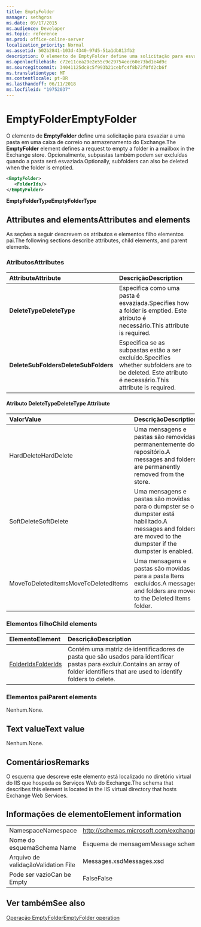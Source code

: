 ```yaml
---
title: EmptyFolder
manager: sethgros
ms.date: 09/17/2015
ms.audience: Developer
ms.topic: reference
ms.prod: office-online-server
localization_priority: Normal
ms.assetid: 502b2841-103d-4340-97d5-51a1db813fb2
description: O elemento de EmptyFolder define uma solicitação para esvaziar a uma pasta em uma caixa de correio no armazenamento do Exchange. Opcionalmente, subpastas também podem ser excluídas quando a pasta será esvaziada.
ms.openlocfilehash: c72e11cea29e2e55c9c29754eec60e73bd1e4d9c
ms.sourcegitcommit: 34041125dc8c5f993b21cebfc4f8b72f0fd2cb6f
ms.translationtype: MT
ms.contentlocale: pt-BR
ms.lasthandoff: 06/11/2018
ms.locfileid: "19752037"
---
```

# <a name="emptyfolder"></a><span data-ttu-id="1041e-104">EmptyFolder</span><span class="sxs-lookup"><span data-stu-id="1041e-104">EmptyFolder</span></span>

<span data-ttu-id="1041e-105">O elemento de **EmptyFolder** define uma solicitação para esvaziar a uma pasta em uma caixa de correio no armazenamento do Exchange.</span><span class="sxs-lookup"><span data-stu-id="1041e-105">The **EmptyFolder** element defines a request to empty a folder in a mailbox in the Exchange store.</span></span> <span data-ttu-id="1041e-106">Opcionalmente, subpastas também podem ser excluídas quando a pasta será esvaziada.</span><span class="sxs-lookup"><span data-stu-id="1041e-106">Optionally, subfolders can also be deleted when the folder is emptied.</span></span> 
  
```XML
<EmptyFolder>
   <FolderIds/>
</EmptyFolder>
```

 <span data-ttu-id="1041e-107">**EmptyFolderType**</span><span class="sxs-lookup"><span data-stu-id="1041e-107">**EmptyFolderType**</span></span>
## <a name="attributes-and-elements"></a><span data-ttu-id="1041e-108">Attributes and elements</span><span class="sxs-lookup"><span data-stu-id="1041e-108">Attributes and elements</span></span>

<span data-ttu-id="1041e-109">As seções a seguir descrevem os atributos e elementos filho elementos pai.</span><span class="sxs-lookup"><span data-stu-id="1041e-109">The following sections describe attributes, child elements, and parent elements.</span></span>
  
### <a name="attributes"></a><span data-ttu-id="1041e-110">Atributos</span><span class="sxs-lookup"><span data-stu-id="1041e-110">Attributes</span></span>

|<span data-ttu-id="1041e-111">**Attribute**</span><span class="sxs-lookup"><span data-stu-id="1041e-111">**Attribute**</span></span>|<span data-ttu-id="1041e-112">**Descrição**</span><span class="sxs-lookup"><span data-stu-id="1041e-112">**Description**</span></span>|
|:-----|:-----|
|<span data-ttu-id="1041e-113">**DeleteType**</span><span class="sxs-lookup"><span data-stu-id="1041e-113">**DeleteType**</span></span> <br/> |<span data-ttu-id="1041e-114">Especifica como uma pasta é esvaziada.</span><span class="sxs-lookup"><span data-stu-id="1041e-114">Specifies how a folder is emptied.</span></span> <span data-ttu-id="1041e-115">Este atributo é necessário.</span><span class="sxs-lookup"><span data-stu-id="1041e-115">This attribute is required.</span></span>  <br/> |
|<span data-ttu-id="1041e-116">**DeleteSubFolders**</span><span class="sxs-lookup"><span data-stu-id="1041e-116">**DeleteSubFolders**</span></span> <br/> |<span data-ttu-id="1041e-117">Especifica se as subpastas estão a ser excluído.</span><span class="sxs-lookup"><span data-stu-id="1041e-117">Specifies whether subfolders are to be deleted.</span></span> <span data-ttu-id="1041e-118">Este atributo é necessário.</span><span class="sxs-lookup"><span data-stu-id="1041e-118">This attribute is required.</span></span>  <br/> |
   
#### <a name="deletetype-attribute"></a><span data-ttu-id="1041e-119">Atributo DeleteType</span><span class="sxs-lookup"><span data-stu-id="1041e-119">DeleteType Attribute</span></span>

|<span data-ttu-id="1041e-120">**Valor**</span><span class="sxs-lookup"><span data-stu-id="1041e-120">**Value**</span></span>|<span data-ttu-id="1041e-121">**Descrição**</span><span class="sxs-lookup"><span data-stu-id="1041e-121">**Description**</span></span>|
|:-----|:-----|
|<span data-ttu-id="1041e-122">HardDelete</span><span class="sxs-lookup"><span data-stu-id="1041e-122">HardDelete</span></span>  <br/> |<span data-ttu-id="1041e-123">Uma mensagens e pastas são removidas permanentemente do repositório.</span><span class="sxs-lookup"><span data-stu-id="1041e-123">A messages and folders are permanently removed from the store.</span></span>  <br/> |
|<span data-ttu-id="1041e-124">SoftDelete</span><span class="sxs-lookup"><span data-stu-id="1041e-124">SoftDelete</span></span>  <br/> |<span data-ttu-id="1041e-125">Uma mensagens e pastas são movidas para o dumpster se o dumpster está habilitado.</span><span class="sxs-lookup"><span data-stu-id="1041e-125">A messages and folders are moved to the dumpster if the dumpster is enabled.</span></span>  <br/> |
|<span data-ttu-id="1041e-126">MoveToDeletedItems</span><span class="sxs-lookup"><span data-stu-id="1041e-126">MoveToDeletedItems</span></span>  <br/> |<span data-ttu-id="1041e-127">Uma mensagens e pastas são movidas para a pasta Itens excluídos.</span><span class="sxs-lookup"><span data-stu-id="1041e-127">A messages and folders are moved to the Deleted Items folder.</span></span>  <br/> |
   
### <a name="child-elements"></a><span data-ttu-id="1041e-128">Elementos filho</span><span class="sxs-lookup"><span data-stu-id="1041e-128">Child elements</span></span>

|<span data-ttu-id="1041e-129">**Elemento**</span><span class="sxs-lookup"><span data-stu-id="1041e-129">**Element**</span></span>|<span data-ttu-id="1041e-130">**Descrição**</span><span class="sxs-lookup"><span data-stu-id="1041e-130">**Description**</span></span>|
|:-----|:-----|
|[<span data-ttu-id="1041e-131">FolderIds</span><span class="sxs-lookup"><span data-stu-id="1041e-131">FolderIds</span></span>](folderids.md) <br/> |<span data-ttu-id="1041e-132">Contém uma matriz de identificadores de pasta que são usados para identificar pastas para excluir.</span><span class="sxs-lookup"><span data-stu-id="1041e-132">Contains an array of folder identifiers that are used to identify folders to delete.</span></span>  <br/> |
   
### <a name="parent-elements"></a><span data-ttu-id="1041e-133">Elementos pai</span><span class="sxs-lookup"><span data-stu-id="1041e-133">Parent elements</span></span>

<span data-ttu-id="1041e-134">Nenhum.</span><span class="sxs-lookup"><span data-stu-id="1041e-134">None.</span></span>
  
## <a name="text-value"></a><span data-ttu-id="1041e-135">Text value</span><span class="sxs-lookup"><span data-stu-id="1041e-135">Text value</span></span>

<span data-ttu-id="1041e-136">Nenhum.</span><span class="sxs-lookup"><span data-stu-id="1041e-136">None.</span></span>
  
## <a name="remarks"></a><span data-ttu-id="1041e-137">Comentários</span><span class="sxs-lookup"><span data-stu-id="1041e-137">Remarks</span></span>

<span data-ttu-id="1041e-138">O esquema que descreve este elemento está localizado no diretório virtual do IIS que hospeda os Serviços Web do Exchange.</span><span class="sxs-lookup"><span data-stu-id="1041e-138">The schema that describes this element is located in the IIS virtual directory that hosts Exchange Web Services.</span></span>
  
## <a name="element-information"></a><span data-ttu-id="1041e-139">Informações de elemento</span><span class="sxs-lookup"><span data-stu-id="1041e-139">Element information</span></span>

|||
|:-----|:-----|
|<span data-ttu-id="1041e-140">Namespace</span><span class="sxs-lookup"><span data-stu-id="1041e-140">Namespace</span></span>  <br/> |http://schemas.microsoft.com/exchange/services/2006/messages  <br/> |
|<span data-ttu-id="1041e-141">Nome do esquema</span><span class="sxs-lookup"><span data-stu-id="1041e-141">Schema Name</span></span>  <br/> |<span data-ttu-id="1041e-142">Esquema de mensagem</span><span class="sxs-lookup"><span data-stu-id="1041e-142">Message schema</span></span>  <br/> |
|<span data-ttu-id="1041e-143">Arquivo de validação</span><span class="sxs-lookup"><span data-stu-id="1041e-143">Validation File</span></span>  <br/> |<span data-ttu-id="1041e-144">Messages.xsd</span><span class="sxs-lookup"><span data-stu-id="1041e-144">Messages.xsd</span></span>  <br/> |
|<span data-ttu-id="1041e-145">Pode ser vazio</span><span class="sxs-lookup"><span data-stu-id="1041e-145">Can be Empty</span></span>  <br/> |<span data-ttu-id="1041e-146">False</span><span class="sxs-lookup"><span data-stu-id="1041e-146">False</span></span>  <br/> |
   
## <a name="see-also"></a><span data-ttu-id="1041e-147">Ver também</span><span class="sxs-lookup"><span data-stu-id="1041e-147">See also</span></span>



[<span data-ttu-id="1041e-148">Operação EmptyFolder</span><span class="sxs-lookup"><span data-stu-id="1041e-148">EmptyFolder operation</span></span>](emptyfolder-operation.md)

